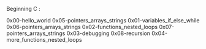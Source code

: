 Beginning C :

0x00-hello_world                  0x05-pointers_arrays_strings
0x01-variables_if_else_while      0x06-pointers_arrays_strings
0x02-functions_nested_loops       0x07-pointers_arrays_strings
0x03-debugging                    0x08-recursion
0x04-more_functions_nested_loops

